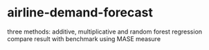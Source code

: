 # airline-demand-forecast
three methods: additive, multiplicative and random forest regression
compare result with benchmark using MASE measure
